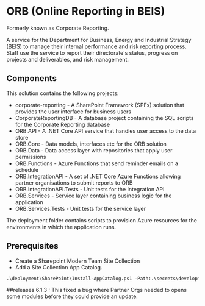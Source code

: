 # ORB (Online Reporting in BEIS)
Formerly known as Corporate Reporting.  
  
A service for the Department for Business, Energy and Industrial Strategy (BEIS) to manage their internal performance and risk reporting process. 
Staff use the service to report their directorate's status, progress on projects and deliverables, and risk management.

## Components

This solution contains the following projects:

* corporate-reporting - A SharePoint Framework (SPFx) solution that provides the user interface for business users
* CorporateReportingDB - A database project containing the SQL scripts for the Corporate Reporting database
* ORB.API - A .NET Core API service that handles user access to the data store
* ORB.Core - Data models, interfaces etc for the ORB solution
* ORB.Data - Data access layer with repositories that apply user permissions
* ORB.Functions - Azure Functions that send reminder emails on a schedule
* ORB.IntegrationAPI - A set of .NET Core Azure Functions allowing partner organisations to submit reports to ORB
* ORB.IntegrationAPI.Tests - Unit tests for the Integration API
* ORB.Services - Service layer containing business logic for the application
* ORB.Services.Tests - Unit tests for the service layer

The deployment folder contains scripts to provision Azure resources for the environments in which the application runs.
  
## Prerequisites

- Create a Sharepoint Modern Team Site Collection
- Add a Site Collection App Catalog.

```ps
.\deployment\SharePoint\Install-AppCatalog.ps1 -Path:.\secrets\development.json -Verbose
```

##releases
6.1.3 : This fixed a bug where Partner Orgs needed to opens some modules before they could provide an update.